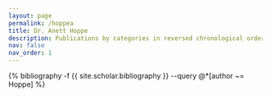 ```yaml
---
layout: page
permalink: /hoppea
title: Dr. Anett Hoppe
description: Publications by categories in reversed chronological order. Generated by jekyll-scholar.
nav: false
nav_order: 1
---
```


<!-- _pages/hoppea.md -->
<div class="publications">

{% bibliography -f {{ site.scholar.bibliography }} --query @*[author ~= Hoppe] %}

</div>
